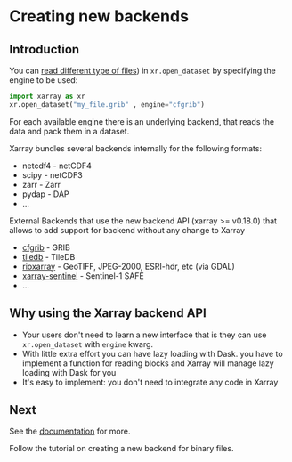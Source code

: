 # Creating new backends

## Introduction

You can [read different type of files](https://docs.xarray.dev/en/stable/user-guide/io.html)) in `xr.open_dataset` by specifying the engine to be used:

```python
import xarray as xr
xr.open_dataset("my_file.grib" , engine="cfgrib")
```

For each available engine there is an underlying backend, that reads the data and pack them in a dataset.

Xarray bundles several backends internally for the following formats:

- netcdf4 - netCDF4
- scipy - netCDF3
- zarr - Zarr
- pydap - DAP
- ...

External Backends that use the new backend API (xarray >= v0.18.0) that allows to add support for backend without any change to Xarray

- [cfgrib](https://github.com/ecmwf/cfgrib) - GRIB
- [tiledb](https://github.com/TileDB-Inc/TileDB-CF-Py) - TileDB
- [rioxarray](https://corteva.github.io/rioxarray/stable/) - GeoTIFF, JPEG-2000, ESRI-hdr, etc (via GDAL)
- [xarray-sentinel](https://github.com/bopen/xarray-sentinel) - Sentinel-1 SAFE
- ...

## Why using the Xarray backend API

- Your users don't need to learn a new interface that is they can use `xr.open_dataset` with `engine` kwarg.
- With little extra effort you can have lazy loading with Dask. you have to implement a function for reading blocks and Xarray will manage lazy loading with Dask for you
- It's easy to implement: you don't need to integrate any code in Xarray

## Next

See the [documentation](https://docs.xarray.dev/en/stable/internals/how-to-add-new-backend.html) for more.

Follow the tutorial on creating a new backend for binary files.

```{tableofcontents}

```
